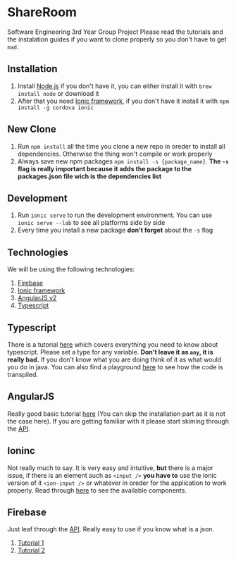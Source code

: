 # ShareRoom
Software Engineering 3rd Year Group Project
Please read the tutorials and the instalation guides if you want to clone properly so you don't have to get `mad`.
## Installation
1. Install [Node.js](https://nodejs.org/en/download/package-manager/) if you don't have it, you can either install it with `brew install node` or download it
2. After that you need [Ionic framework](https://ionicframework.com/getting-started/), if you don't have it install it with `npm install -g cordova ionic`

## New Clone
1. Run `npm install` all the time you clone a new repo in oreder to install all dependencies. Otherwise the thing won't compile or work properly
2. Always save new npm packages `npm install -s {package_name}`. **The `-s` flag is really important because it adds the package to the packages.json file wich is the dependencies list**

## Development
1. Run `ionic serve` to run the development environment. You can use `ionic serve --lab` to see all platforms side by side
2. Every time you install a new package **don't forget** about the `-s` flag

## Technologies
We will be using the following technologies:
1. [Firebase](https://firebase.google.com/docs/reference/js/)
2. [Ionic framework](https://ionicframework.com/docs/api/)
3. [AngularJS v2](https://angular.io/api)
4. [Typescript](https://www.typescriptlang.org/play/index.html)

## Typescript
There is a tutorial [here](https://www.youtube.com/watch?v=-PR_XqW9JJU) which covers everything you need to know about typescript.
Please set a type for any variable. **Don't leave it as `any`, it is really bad.**
If you don't know what you are doing think of it as what would you do in java. You can also find a playground [here](https://www.typescriptlang.org/play/index.html) to see how the code is transpiled.

## AngularJS
Really good basic tutorial [here](https://www.youtube.com/watch?v=_-CD_5YhJTA) (You can skip the installation part as it is not the case here).
If you are getting familiar with it please start skiming through the [API](https://angular.io/api).

## Ioninc
Not really much to say. It is very easy and intuitive, **but** there is a major issue, if there is an element such as `<input />` **you have to** use the ionic version of it `<ion-input />` or whatever in oreder for the application to work properly. Read through [here](https://ionicframework.com/docs/api/) to see the available components.

## Firebase
Just leaf through the [API](https://firebase.google.com/docs/reference/js/). Really easy to use if you know what is a json.
1. [Tutorial 1](https://www.youtube.com/watch?v=twmh82lvs1Q)
2. [Tutorial 2](https://www.youtube.com/watch?v=F6UWb9FNnj4)